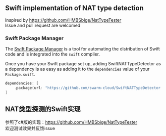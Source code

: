 
## Swift implementation of NAT type detection
Inspired by https://github.com/HMBSbige/NatTypeTester
<br>
Issue and pull request are welcomed

### Swift Package Manager

The [Swift Package Manager](https://swift.org/package-manager/) is a tool for automating the distribution of Swift code and is integrated into the `swift` compiler. 

Once you have your Swift package set up, adding SwiftNATTypeDetector as a dependency is as easy as adding it to the `dependencies` value of your `Package.swift`.

```swift
dependencies: [
    .package(url: "https://github.com/swarm-cloud/SwiftNATTypeDetector.git", .upToNextMajor(from: "0.0.1"))
]
```

## NAT类型探测的Swift实现

参照了c#版的实现：https://github.com/HMBSbige/NatTypeTester
<br>
欢迎测试效果并反馈issue
